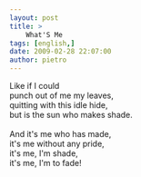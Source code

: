 ```yaml
---
layout: post
title: >
    What'S Me
tags: [english,]
date: 2009-02-28 22:07:00
author: pietro
---
```

Like if I could<br/>punch out of me my leaves,<br/>quitting with this idle hide,<br/>but is the sun who makes shade.<br/><br/>And it's me who has made,<br/>it's me without any pride,<br/>it's me, I'm shade,<br/>it's me, I'm to fade!
